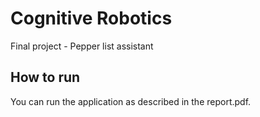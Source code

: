 # Cognitive Robotics

Final project - Pepper list assistant

## How to run

You can run the application as described in the report.pdf. 